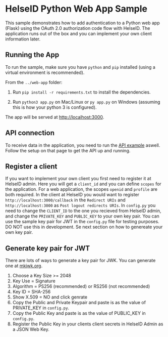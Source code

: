 # HelseID Python Web App Sample

This sample demonstrates how to add authentication to a Python web app (Flask) using the OAuth 2.0 authorization code flow with HelseID. The application runs out of the box and you can implement your own client information later.

## Running the App
To run the sample, make sure you have `python` and `pip` installed (using a virtual environment is recommended).

From the `../web-app` folder:

1. Run `pip install -r requirements.txt` to install the dependencies. 

2. Run `python3 app.py` on Mac/Linux or `py app.py` on Windows (assuming this is how your python 3 is configured).

The app will be served at [http://localhost:3000](http://localhost:3000).

## API connection
To receive data in the application, you need to run the [API example](https://github.com/haakonjacobsen/helseid-samples-python/tree/master/api) aswell. Follow the setup on that page to get the API up and running. 

## Register a client
If you want to implement your own client you first need to register it at HelseID admin. Here you will get a `client_id` and you can define `scopes` for the application. For a web application, the scopes `openid` and `profile` are both required. In the client at HelseID you would want to register `http://localhost:3000/callback` in the `Redirect URIs` and `http://localhost:3000` as `Post logout redirects URIs`. In `config.py` you need to change the `CLIENT_ID` to the one you recieved from HelseID admin, and change the `PRIVATE_KEY` and `PUBLIC_KEY` to your own key pair. You can use the sample key pair for JWT in the `config.py` file for testing purposes. DO NOT use this in development. Se next section on how to genereate your own key pair.

## Generate key pair for JWT
There are lots of ways to generate a key pair for JWK. You can generate one at [mkjwk.org](https://mkjwk.org/).

1. Choose a Key Size >= 2048
2. Key Use = Signature
3. Algorithm = PS256 (recommended) or RS256 (not recommended)
4. Key ID = SHA-256
5. Show X.509 = NO and click genrate
6. Copy the Public and Private Keypair and paste is as the value of PRIVATE_KEY in `config.py`.
7. Copy the Public Key and paste is as the value of PUBLIC_KEY in `config.py`.
8. Register the Public Key in your clients client secrets in HelseID Admin as a JSON Web Key.
